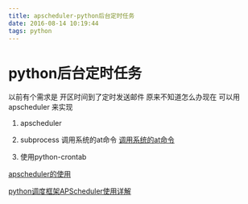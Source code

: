 ```yaml
---
title: apscheduler-python后台定时任务
date: 2016-08-14 10:19:44
tags: python
---
```


# python后台定时任务 

以前有个需求是 开区时间到了定时发送邮件
原来不知道怎么办现在 可以用apscheduler 来实现


1. apscheduler
2. subprocess 调用系统的at命令
[调用系统的at命令](http://stackoverflow.com/questions/10676326/creating-a-linux-at-job-scheduling-in-python)

3. 使用python-crontab



[apscheduler的使用](http://www.cnblogs.com/yueerwanwan0204/p/5480870.html)

[python调度框架APScheduler使用详解](http://www.cnblogs.com/hushaojun/p/5189109.html)